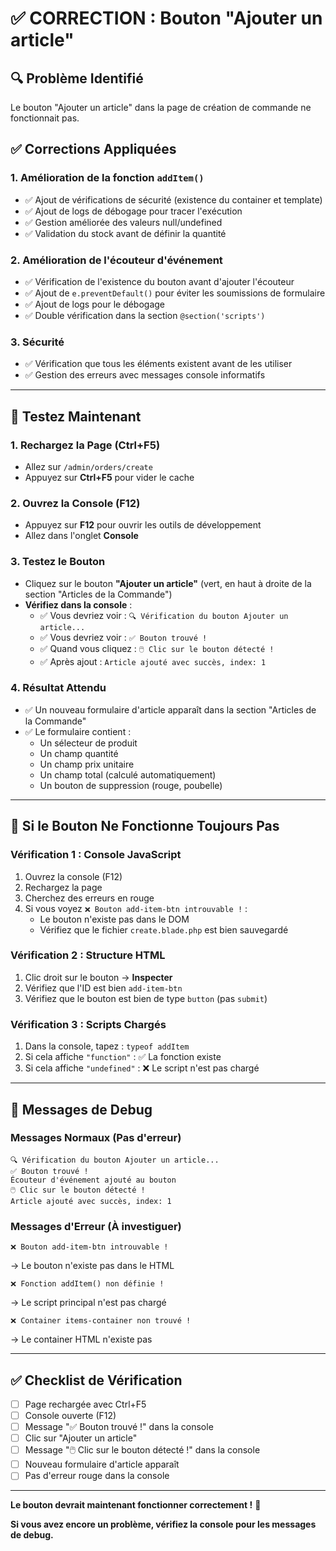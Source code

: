 # ✅ CORRECTION : Bouton "Ajouter un article"

## 🔍 Problème Identifié

Le bouton "Ajouter un article" dans la page de création de commande ne fonctionnait pas.

## ✅ Corrections Appliquées

### 1. **Amélioration de la fonction `addItem()`**
- ✅ Ajout de vérifications de sécurité (existence du container et template)
- ✅ Ajout de logs de débogage pour tracer l'exécution
- ✅ Gestion améliorée des valeurs null/undefined
- ✅ Validation du stock avant de définir la quantité

### 2. **Amélioration de l'écouteur d'événement**
- ✅ Vérification de l'existence du bouton avant d'ajouter l'écouteur
- ✅ Ajout de `e.preventDefault()` pour éviter les soumissions de formulaire
- ✅ Ajout de logs pour le débogage
- ✅ Double vérification dans la section `@section('scripts')`

### 3. **Sécurité**
- ✅ Vérification que tous les éléments existent avant de les utiliser
- ✅ Gestion des erreurs avec messages console informatifs

---

## 🧪 Testez Maintenant

### 1. **Rechargez la Page (Ctrl+F5)**
- Allez sur `/admin/orders/create`
- Appuyez sur **Ctrl+F5** pour vider le cache

### 2. **Ouvrez la Console (F12)**
- Appuyez sur **F12** pour ouvrir les outils de développement
- Allez dans l'onglet **Console**

### 3. **Testez le Bouton**
- Cliquez sur le bouton **"Ajouter un article"** (vert, en haut à droite de la section "Articles de la Commande")
- **Vérifiez dans la console** :
  - ✅ Vous devriez voir : `🔍 Vérification du bouton Ajouter un article...`
  - ✅ Vous devriez voir : `✅ Bouton trouvé !`
  - ✅ Quand vous cliquez : `🖱️ Clic sur le bouton détecté !`
  - ✅ Après ajout : `Article ajouté avec succès, index: 1`

### 4. **Résultat Attendu**
- ✅ Un nouveau formulaire d'article apparaît dans la section "Articles de la Commande"
- ✅ Le formulaire contient :
  - Un sélecteur de produit
  - Un champ quantité
  - Un champ prix unitaire
  - Un champ total (calculé automatiquement)
  - Un bouton de suppression (rouge, poubelle)

---

## 🔧 Si le Bouton Ne Fonctionne Toujours Pas

### Vérification 1 : Console JavaScript
1. Ouvrez la console (F12)
2. Rechargez la page
3. Cherchez des erreurs en rouge
4. Si vous voyez `❌ Bouton add-item-btn introuvable !` :
   - Le bouton n'existe pas dans le DOM
   - Vérifiez que le fichier `create.blade.php` est bien sauvegardé

### Vérification 2 : Structure HTML
1. Clic droit sur le bouton → **Inspecter**
2. Vérifiez que l'ID est bien `add-item-btn`
3. Vérifiez que le bouton est bien de type `button` (pas `submit`)

### Vérification 3 : Scripts Chargés
1. Dans la console, tapez : `typeof addItem`
2. Si cela affiche `"function"` : ✅ La fonction existe
3. Si cela affiche `"undefined"` : ❌ Le script n'est pas chargé

---

## 🐛 Messages de Debug

### Messages Normaux (Pas d'erreur)
```
🔍 Vérification du bouton Ajouter un article...
✅ Bouton trouvé !
Écouteur d'événement ajouté au bouton
🖱️ Clic sur le bouton détecté !
Article ajouté avec succès, index: 1
```

### Messages d'Erreur (À investiguer)
```
❌ Bouton add-item-btn introuvable !
```
→ Le bouton n'existe pas dans le HTML

```
❌ Fonction addItem() non définie !
```
→ Le script principal n'est pas chargé

```
❌ Container items-container non trouvé !
```
→ Le container HTML n'existe pas

---

## ✅ Checklist de Vérification

- [ ] Page rechargée avec Ctrl+F5
- [ ] Console ouverte (F12)
- [ ] Message "✅ Bouton trouvé !" dans la console
- [ ] Clic sur "Ajouter un article"
- [ ] Message "🖱️ Clic sur le bouton détecté !" dans la console
- [ ] Nouveau formulaire d'article apparaît
- [ ] Pas d'erreur rouge dans la console

---

**Le bouton devrait maintenant fonctionner correctement !** 🚀

**Si vous avez encore un problème, vérifiez la console pour les messages de debug.**

